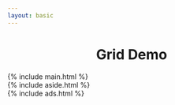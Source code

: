 ```yaml
---
layout: basic
---
```

<link rel="stylesheet" href="{{site.baseurl}}/public/css/main.css">
<!-- 最新版本的 Bootstrap 核心 CSS 文件 -->
<!-- <link rel="stylesheet" href="https://cdn.bootcss.com/bootstrap/3.3.7/css/bootstrap.min.css" integrity="sha384-BVYiiSIFeK1dGmJRAkycuHAHRg32OmUcww7on3RYdg4Va+PmSTsz/K68vbdEjh4u" crossorigin="anonymous"> -->
<style>
	.lorem { background-color: pink }
</style>

<h1 style="text-align: center;">Grid Demo</h1>
<div class="container">
	<div class="row">
		<div class="col-xs-12 col-sm-8 col-md-6 col-md-pull-3">
			{% include main.html %}
		</div>
		<div class="col-xs-12 col-sm-4 col-md-3 col-md-push-6">
			{% include aside.html %}
		</div>
		<div class="col-xs-12 col-sm-4 col-md-3">
			{% include ads.html %}
		</div>
	</div>
</div>